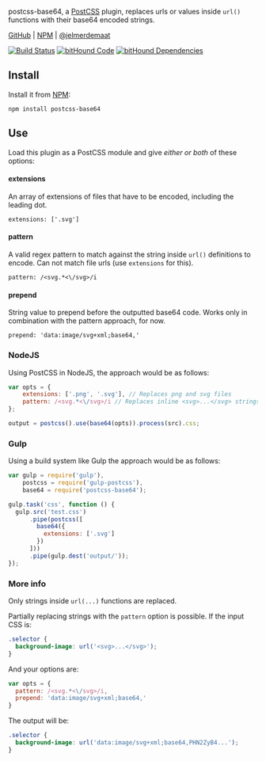 postcss-base64, a [PostCSS](https://github.com/postcss/postcss/) plugin, replaces urls or values inside `url()` functions with their base64 encoded strings.

[GitHub](https://github.com/jelmerdemaat/postcss-base64) | [NPM](https://www.npmjs.com/package/postcss-base64) | [@jelmerdemaat](https://twitter.com/jelmerdemaat)

[![Build Status](https://travis-ci.org/jelmerdemaat/postcss-base64.svg?branch=master)](https://travis-ci.org/jelmerdemaat/postcss-base64)
[![bitHound Code](https://www.bithound.io/github/jelmerdemaat/postcss-base64/badges/code.svg)](https://www.bithound.io/github/jelmerdemaat/postcss-base64)
[![bitHound Dependencies](https://www.bithound.io/github/jelmerdemaat/postcss-base64/badges/dependencies.svg)](https://www.bithound.io/github/jelmerdemaat/postcss-base64/master/dependencies/npm)

## Install

Install it from [NPM](https://www.npmjs.com/package/postcss-base64):

```
npm install postcss-base64
```

## Use

Load this plugin as a PostCSS module and give _either or both_ of these options:

#### extensions

An array of extensions of files that have to be encoded, including the leading dot.

`extensions: ['.svg']`

#### pattern

A valid regex pattern to match against the string inside `url()` definitions to encode. Can not match file urls (use `extensions` for this).

`pattern: /<svg.*<\/svg>/i`

#### prepend

String value to prepend before the outputted base64 code. Works only in combination with the pattern approach, for now.

`prepend: 'data:image/svg+xml;base64,'`


### NodeJS
Using PostCSS in NodeJS, the approach would be as follows:
```js
var opts = {
    extensions: ['.png', '.svg'], // Replaces png and svg files
    pattern: /<svg.*<\/svg>/i // Replaces inline <svg>...</svg> strings
};

output = postcss().use(base64(opts)).process(src).css;
```

### Gulp
Using a build system like Gulp the approach would be as follows:
```js
var gulp = require('gulp'),
    postcss = require('gulp-postcss'),
    base64 = require('postcss-base64');

gulp.task('css', function () {
  gulp.src('test.css')
      .pipe(postcss([
        base64({
          extensions: ['.svg']
        })
      ]))
      .pipe(gulp.dest('output/'));
});
```

### More info
Only strings inside `url(...)` functions are replaced.

Partially replacing strings with the `pattern` option is possible. If the input CSS is:

```css
.selector {
  background-image: url('<svg>...</svg>');
}
```
And your options are:
```js
var opts = {
  pattern: /<svg.*<\/svg>/i,
  prepend: 'data:image/svg+xml;base64,'
}
```
The output will be:
```css
.selector {
  background-image: url('data:image/svg+xml;base64,PHN2ZyB4...');
}
```
